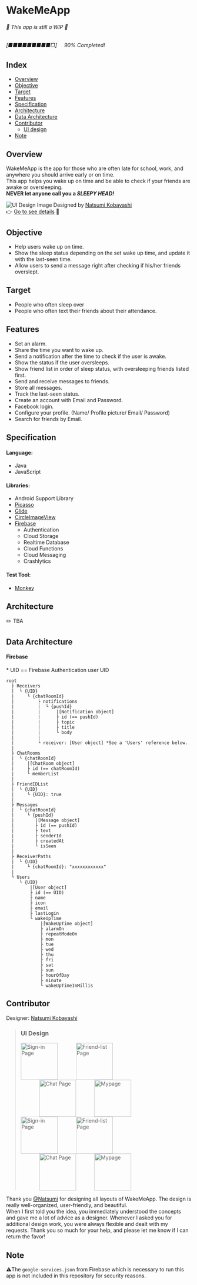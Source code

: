 # WakeMeApp

###### 🚧 This app is still a WIP 🚧

###### [■■■■■■■■■□]&nbsp;&nbsp;&nbsp;&nbsp;&nbsp;90% Completed!

## Index

- [Overview](#overview)
- [Objective](#objective)
- [Target](#target)
- [Features](#features)
- [Specification](#specification)
- [Architecture](#architecture)
- [Data Architecture](#data-architecture)
- [Contributor](#contributor)
  - [UI design](#ui-design)
- [Note](#note)

## Overview

WakeMeApp is the app for those who are often late for school, work, and anywhere you should arrive early or on time.  
This app helps you wake up on time and be able to check if your friends are awake or oversleeping.  
**NEVER let anyone call you a _SLEEPY HEAD!_**

![UI Design Image](../media/readme.png?raw=true)
Designed by [Natsumi Kobayashi](https://github.com/coooopeeeer)  
👉 [Go to see details](#contributor) 👀

## Objective

- Help users wake up on time.
- Show the sleep status depending on the set wake up time, and update it with the last-seen time.
- Allow users to send a message right after checking if his/her friends overslept.

## Target

- People who often sleep over
- People who often text their friends about their attendance.

## Features

- Set an alarm.
- Share the time you want to wake up.
- Send a notification after the time to check if the user is awake.
- Show the status if the user oversleeps.
- Show friend list in order of sleep status, with oversleeping friends listed first.
- Send and receive messages to friends.
- Store all messages.
- Track the last-seen status.
- Create an account with Email and Password.
- Facebook login.
- Configure your profile. (Name/ Profile picture/ Email/ Password)
- Search for friends by Email.

## Specification

#### Language:
- Java
- JavaScript
#### Libraries:
- Android Support Library
- [Picasso](https://github.com/square/picasso)
- [Glide](https://github.com/bumptech/glide)
- [CircleImageView](https://github.com/hdodenhof/CircleImageView)
- [Firebase](https://firebase.google.com/)
  - Authentication
  - Cloud Storage
  - Realtime Database
  - Cloud Functions
  - Cloud Messaging
  - Crashlytics
  
#### Test Tool:
- [Monkey](https://developer.android.com/studio/test/monkey)

## Architecture

✏️ TBA

## Data Architecture
#### Firebase
\* UID == Firebase Authentication user UID

```
root
  ├ Receivers
  |  └ {UID}
  |     └ {chatRoomId}
  |         ├ notifications
  |         |  └ {pushId}
  |         |      |[Notification object]
  |         |      ├ id (== pushId)
  |         |      ├ topic
  |         |      ├ title
  |         |      └ body
  |         |
  |         └ receiver: [User object] *See a 'Users' reference below.
  |
  ├ ChatRooms
  |  └ {chatRoomId}
  |     |[ChatRoom object]
  |     ├ id (== chatRoomId)
  |     └ memberList
  |
  ├ FriendIDList
  |  └ {UID}
  |     └ {UID}: true
  |
  ├ Messages
  |  └ {chatRoomId}
  |     └ {pushId}
  |        |[Message object]
  |        ├ id (== pushId)
  |        ├ text
  |        ├ senderId
  |        ├ createdAt
  |        └ isSeen
  |
  ├ ReceiverPaths
  |  └ {UID}
  |     └ {chatRoomId}: "xxxxxxxxxxxx"
  |
  └ Users
     └ {UID}
         |[User object]
         ├ id (== UID)
         ├ name
         ├ icon
         ├ email
         ├ lastLogin
         └ wakeUpTime
             |[WakeUpTime object]
             ├ alarmOn
             ├ repeatModeOn
             ├ mon
             ├ tue
             ├ wed
             ├ thu
             ├ fri
             ├ sat
             ├ sun
             ├ hourOfDay
             ├ minute
             └ wakeUpTimeInMillis
```

## Contributor

Designer: [Natsumi Kobayashi](https://github.com/coooopeeeer)

> ### UI Design
>
> <img src="../media/sign_in.png?raw=true" width="100px" alt="Sign-in Page"><img src="../media/friend_list.png?raw=true" width="100px" alt="Friend-list Page" hspace="50"><img src="../media/chat.png?raw=true" width="100px" alt="Chat Page" hspace="50"><img src="../media/my_page.png?raw=true" width="100px" alt="Mypage">  
> <img src="../media/sign_in.png?raw=true" width="100px" alt="Sign-in Page"><img src="../media/friend_list.png?raw=true" width="100px" alt="Friend-list Page" hspace="50"><img src="../media/chat.png?raw=true" width="100px" alt="Chat Page" hspace="50"><img src="../media/my_page.png?raw=true" width="100px" alt="Mypage">

Thank you [@Natsumi](https://github.com/coooopeeeer) for designing all layouts of WakeMeApp. The design is really well-organized, user-friendly, and beautiful.  
When I first told you the idea, you immediately understood the concepts and gave me a lot of advice as a designer. Whenever I asked you for additional design work, you were always flexible and dealt with my requests.
Thank you so much for your help, and please let me know if I can return the favor!

## Note

⚠️The `google-services.json` from Firebase which is necessary to run this app is not included in this repository for security reasons.
